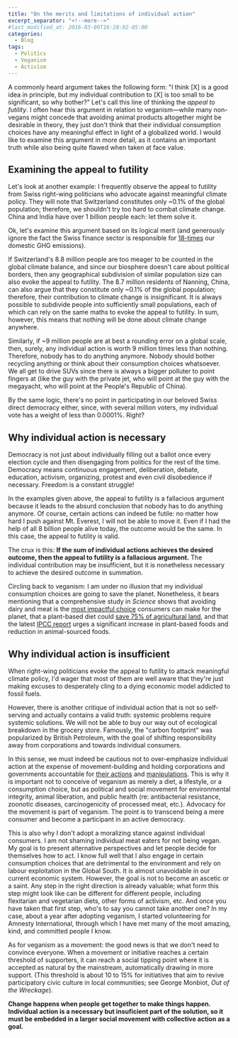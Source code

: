 ```yaml
---
title: "On the merits and limitations of individual action"
excerpt_separator: "<!--more-->"
#last_modified_at: 2016-03-09T16:20:02-05:00
categories:
  - Blog
tags:
  - Politics
  - Veganism
  - Activism
---
```



A commonly heard argument takes the following form: "I think [X] is a good idea in principle, but my individual contribution to [X] is too small to be significant, so why bother?" Let's call this line of thinking the *appeal to futility*. I often hear this argument in relation to veganism—while many non-vegans might concede that avoiding animal products altogether might be desirable in theory, they just don't think that their individual consumption choices have any meaningful effect in light of a globalized world. I would like to examine this argument in more detail, as it contains an important truth while also being quite flawed when taken at face value.

## Examining the appeal to futility

Let's look at another example: I frequently observe the appeal to futility from Swiss right-wing politicians who advocate against meaningful climate policy. They will note that Switzerland constitutes only ~0.1% of the global population; therefore, we shouldn't try too hard to combat climate change. China and India have over 1 billion people each: let them solve it.

Ok, let's examine this argument based on its logical merit (and generously ignore the fact the Swiss finance sector is responsible for [18-times](https://www.mckinsey.com/ch/our-insights/klimastandort-schweiz) our domestic GHG emissions).

If Switzerland's 8.8 million people are too meager to be counted in the global climate balance, and since our biosphere doesn't care about political borders, then any geographical subdivision of similar population size can also evoke the appeal to futility. The 8.7 million residents of Nanning, China, can also argue that they constitute only ~0.1% of the global population; therefore, their contribution to climate change is insignificant. It is always possible to subdivide people into sufficiently small populations, each of which can rely on the same maths to evoke the appeal to futility. In sum, however, this means that nothing will be done about climate change anywhere.

Similarly, if ~9 million people are at best a rounding error on a global scale, then, surely, any individual action is worth 9 million times less than nothing. Therefore, nobody has to do anything anymore. Nobody should bother recycling anything or think about their consumption choices whatsoever. We all get to drive SUVs since there is always a bigger polluter to point fingers at (like the guy with the private jet, who will point at the guy with the megayacht, who will point at the People's Republic of China).

By the same logic, there's no point in participating in our beloved Swiss direct democracy either, since, with several million voters, my individual vote has a weight of less than 0.0001%. Right?

## Why individual action is necessary

Democracy is not just about individually filling out a ballot once every election cycle and then disengaging from politics for the rest of the time. Democracy means continuous engagement, deliberation, debate, education, activism, organizing, protest and even civil disobedience if necessary. Freedom is a constant struggle!

In the examples given above, the appeal to futility is a fallacious argument because it leads to the absurd conclusion that nobody has to do anything anymore. Of course, certain actions can indeed be futile: no matter how hard I push against Mt. Everest, I will not be able to move it. Even if I had the help of all 8 billion people alive today, the outcome would be the same. In this case, the appeal to futility is valid.

The crux is this: **If the sum of individual actions achieves the desired outcome, then the appeal to futility is a fallacious argument.** The individual contribution may be insufficient, but it is nonetheless necessary to achieve the desired outcome in summation.

Circling back to veganism: I am under no illusion that my individual consumption choices are going to save the planet. Nonetheless, it bears mentioning that a comprehensive study in *Science* shows that avoiding dairy and meat is the [most impactful choice](https://www.theguardian.com/environment/2018/may/31/avoiding-meat-and-dairy-is-single-biggest-way-to-reduce-your-impact-on-earth) consumers can make for the planet, that a plant-based diet could [save 75% of agricultural land](https://ourworldindata.org/land-use-diets), and that the latest [IPCC report](https://www.ipcc.ch/srccl/chapter/chapter-5/) urges a significant increase in plant-based foods and reduction in animal-sourced foods.

## Why individual action is insufficient

When right-wing politicians evoke the appeal to futility to attack meaningful climate policy, I'd wager that most of them are well aware that they're just making excuses to desperately cling to a dying economic model addicted to fossil fuels.

However, there is another critique of individual action that is not so self-serving and actually contains a valid truth: systemic problems require systemic solutions. We will not be able to buy our way out of ecological breakdown in the grocery store. Famously, the "carbon footprint" was popularized by British Petroleum, with the goal of shifting responsibility away from corporations and towards individual consumers.

In this sense, we must indeed be cautious not to over-emphasize individual action at the expense of movement-building and holding corporations and governments accountable for [their actions](https://www.theguardian.com/sustainable-business/2017/jul/10/100-fossil-fuel-companies-investors-responsible-71-global-emissions-cdp-study-climate-change) and [manipulations](https://www.scientificamerican.com/article/exxon-knew-about-climate-change-almost-40-years-ago/). This is why it is important not to conceive of veganism as merely a diet, a lifestyle, or a consumption choice, but as political and social movement for environmental integrity, animal liberation, and public health (re: antibacterial resistance, zoonotic diseases, carcinogenicity of processed meat, etc.). Advocacy for the movement is part of veganism. The point is to transcend being a mere consumer and become a participant in an active democracy.

This is also why I don't adopt a moralizing stance against individual consumers. I am not shaming individual meat eaters for not being vegan. My goal is to present alternative perspectives and let people decide for themselves how to act. I know full well that I also engage in certain consumption choices that are detrimental to the environment and rely on labour exploitation in the Global South. It is almost unavoidable in our current economic system. However, the goal is not to become an ascetic or a saint. Any step in the right direction is already valuable; what form this step might look like can be different for different people, including flexitarian and vegetarian diets, other forms of activism, etc. And once you have taken that first step, who's to say you cannot take another one? In my case, about a year after adopting veganism, I started volunteering for Amnesty International, through which I have met many of the most amazing, kind, and committed people I know.

As for veganism as a movement: the good news is that we don't need to convince everyone. When a movement or initiative reaches a certain threshold of supporters, it can reach a social tipping point where it is accepted as natural by the mainstream, automatically drawing in more support. (This threshold is about 10 to 15% for initiatives that aim to revive participatory civic culture in local communities; see George Monbiot, *Out of the Wreckage*).

**Change happens when people get together to make things happen. Individual action is a necessary but insuficient part of the solution, so it must be embedded in a larger social movement with collective action as a goal.**
